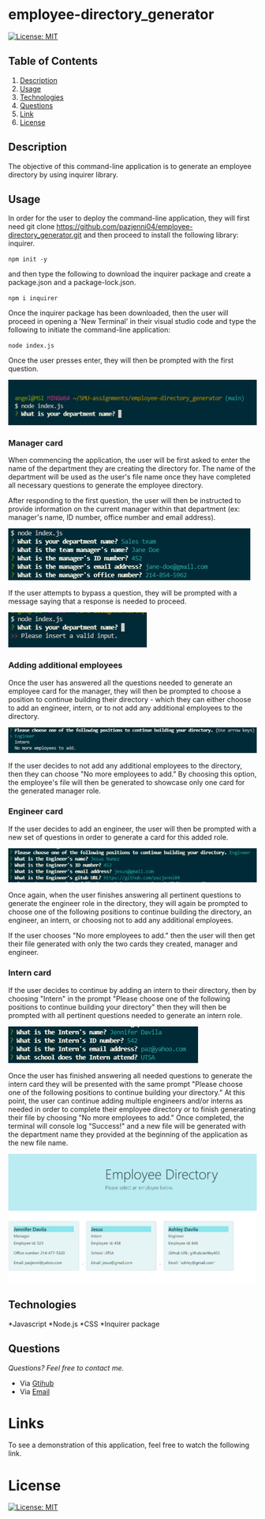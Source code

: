 # employee-directory_generator

[![License: MIT](https://img.shields.io/badge/License-MIT-yellow.svg)](https://opensource.org/licenses/MIT)

## **Table of Contents**

1. [Description](#description)
2. [Usage](#usage)
3. [Technologies](#technologies)
4. [Questions](#questions)
5. [Link](#links)
6. [License](#license)

## Description

The objective of this command-line application is to generate an employee directory by using inquirer library.

## Usage

In order for the user to deploy the command-line application, they will first need git clone https://github.com/pazjenni04/employee-directory_generator.git and then proceed to install the following library: inquirer.

`npm init -y`

and then type the following to download the inquirer package and create a package.json and a package-lock.json.

`npm i inquirer`

Once the inquirer package has been downloaded, then the user will proceed in opening a 'New Terminal' in their visual studio code and type the following to initiate the command-line application:

`node index.js `

Once the user presses enter, they will then be prompted with the first question.

![The following is a screenshot of the first question the user will be prompted when the application is commenced.](https://raw.githubusercontent.com/pazjenni04/employee-directory_generator/main/src/images/first-question_img.PNG)

### Manager card

When commencing the application, the user will be first asked to enter the name of the department they are creating the directory for. The name of the department will be used as the user's file name once they have completed all necessary questions to generate the employee directory.

After responding to the first question, the user will then be instructed to provide information on the current manager within that department (ex: manager's name, ID number, office number and email address).

![The following image showcases the questions the user must answer in order to complete the manager section of the command-line application.](https://raw.githubusercontent.com/pazjenni04/employee-directory_generator/main/src/images/manager-prompts_img.PNG)

If the user attempts to bypass a question, they will be prompted with a message saying that a response is needed to proceed.

![This image shows the alert the user is prompted with if they attempt to bypass a question](https://raw.githubusercontent.com/pazjenni04/employee-directory_generator/main/src/images/input-needed_img.PNG)

### Adding additional employees

Once the user has answered all the questions needed to generate an employee card for the manager, they will then be prompted to choose a position to continue building their directory - which they can either choose to add an engineer, intern, or to not add any additional employees to the directory.

![The following image showcases the prompt that the user can either choose to continue adding other positions to their directory or to not](https://raw.githubusercontent.com/pazjenni04/employee-directory_generator/main/src/images/add-employees_img.PNG)

If the user decides to not add any additional employees to the directory, then they can choose "No more employees to add." By choosing this option, the employee's file will then be generated to showcase only one card for the generated manager role.

### Engineer card

If the user decides to add an engineer, the user will then be prompted with a new set of questions in order to generate a card for this added role.

![The following image showcases the set of questions prompted in order to generate the engineer card for the directory](https://raw.githubusercontent.com/pazjenni04/employee-directory_generator/main/src/images/engineer-prompt_img.PNG)

Once again, when the user finishes answering all pertinent questions to generate the engineer role in the directory, they will again be prompted to choose one of the following positions to continue building the directory, an engineer, an intern, or choosing not to add any additional employees.

If the user chooses "No more employees to add." then the user will then get their file generated with only the two cards they created, manager and engineer.

### Intern card

If the user decides to continue by adding an intern to their directory, then by choosing "Intern" in the prompt "Please choose one of the following positions to continue building your directory" then they will then be prompted with all pertinent questions needed to generate an intern role.

![The following showcases all the questions that the user is prompted with to create an intern card within the directory](https://raw.githubusercontent.com/pazjenni04/employee-directory_generator/main/src/images/intern-prompt_img.PNG)

Once the user has finished answering all needed questions to generate the intern card they will be presented with the same prompt "Please choose one of the following positions to continue building your directory." At this point, the user can continue adding multiple engineers and/or interns as needed in order to complete their employee directory or to finish generating their file by choosing "No more employees to add." Once completed, the terminal will console log "Success!" and a new file will be generated with the department name they provided at the beginning of the application as the new file name.

![The following shows the final generated directory](src\images\generated-directory_img.PNG)

## Technologies

*Javascript
*Node.js
*CSS
*Inquirer package

## Questions

_Questions? Feel free to contact me._

- Via [Gtihub](https://github.com/pazjenni04)
- Via [Email](pazjenni1331@gmail.com)

# Links

To see a demonstration of this application, feel free to watch the following link.

# License

[![License: MIT](https://img.shields.io/badge/License-MIT-yellow.svg)](https://opensource.org/licenses/MIT)
